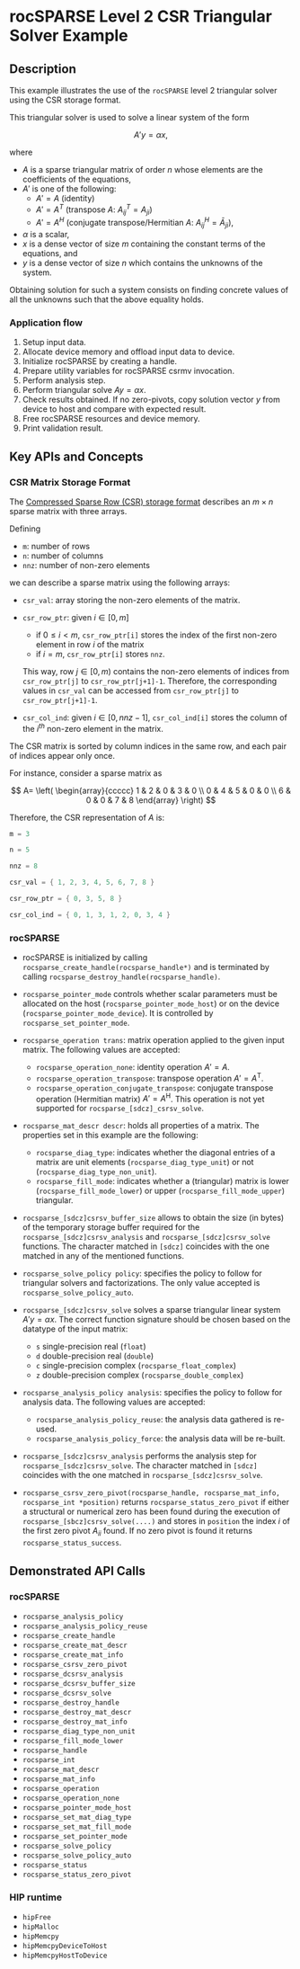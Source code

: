 # rocSPARSE Level 2 CSR Triangular Solver Example

## Description

This example illustrates the use of the `rocSPARSE` level 2 triangular solver using the CSR storage format.

This triangular solver is used to solve a linear system of the form

$$
A'y = \alpha x,
$$

where

- $A$ is a sparse triangular matrix of order $n$ whose elements are the coefficients of the equations,
- $A'$ is one of the following:
  - $A' = A$ (identity)
  - $A' = A^T$ (transpose $A$: $A_{ij}^T = A_{ji}$)
  - $A' = A^H$ (conjugate transpose/Hermitian $A$: $A_{ij}^H = \bar A_{ji}$),
- $\alpha$ is a scalar,
- $x$ is a dense vector of size $m$ containing the constant terms of the equations, and
- $y$ is a dense vector of size $n$ which contains the unknowns of the system.

Obtaining solution for such a system consists on finding concrete values of all the unknowns such that the above equality holds.

### Application flow

1. Setup input data.
2. Allocate device memory and offload input data to device.
3. Initialize rocSPARSE by creating a handle.
4. Prepare utility variables for rocSPARSE csrmv invocation.
5. Perform analysis step.
6. Perform triangular solve $Ay = \alpha x$.
7. Check results obtained. If no zero-pivots, copy solution vector $y$ from device to host and compare with expected result.
8. Free rocSPARSE resources and device memory.
9. Print validation result.

## Key APIs and Concepts

### CSR Matrix Storage Format

The [Compressed Sparse Row (CSR) storage format](https://rocsparse.readthedocs.io/en/latest/usermanual.html#csr-storage-format) describes an $m \times n$ sparse matrix with three arrays.

Defining

- `m`: number of rows
- `n`: number of columns
- `nnz`: number of non-zero elements

we can describe a sparse matrix using the following arrays:

- `csr_val`: array storing the non-zero elements of the matrix.
- `csr_row_ptr`: given $i \in [0, m]$
  - if $` 0 \leq i < m `$, `csr_row_ptr[i]` stores the index of the first non-zero element in row $i$ of the matrix
  - if $i = m$, `csr_row_ptr[i]` stores `nnz`.

  This way, row $j \in [0, m)$ contains the non-zero elements of indices from `csr_row_ptr[j]` to `csr_row_ptr[j+1]-1`. Therefore, the corresponding values in `csr_val` can be accessed from `csr_row_ptr[j]` to `csr_row_ptr[j+1]-1`.
- `csr_col_ind`: given $i \in [0, nnz-1]$, `csr_col_ind[i]` stores the column of the $i^{th}$ non-zero element in the matrix.

The CSR matrix is sorted by column indices in the same row, and each pair of indices appear only once.

For instance, consider a sparse matrix as

$$
A=
\left(
\begin{array}{ccccc}
1 & 2 & 0 & 3 & 0 \\
0 & 4 & 5 & 0 & 0 \\
6 & 0 & 0 & 7 & 8
\end{array}
\right)
$$

Therefore, the CSR representation of $A$ is:

```cpp
m = 3

n = 5

nnz = 8

csr_val = { 1, 2, 3, 4, 5, 6, 7, 8 }

csr_row_ptr = { 0, 3, 5, 8 }

csr_col_ind = { 0, 1, 3, 1, 2, 0, 3, 4 }
```

### rocSPARSE

- rocSPARSE is initialized by calling `rocsparse_create_handle(rocsparse_handle*)` and is terminated by calling `rocsparse_destroy_handle(rocsparse_handle)`.

- `rocsparse_pointer_mode` controls whether scalar parameters must be allocated on the host (`rocsparse_pointer_mode_host`) or on the device (`rocsparse_pointer_mode_device`). It is controlled by `rocsparse_set_pointer_mode`.

- `rocsparse_operation trans`: matrix operation applied to the given input matrix. The following values are accepted:
  - `rocsparse_operation_none`: identity operation $A' = A$.
  - `rocsparse_operation_transpose`: transpose operation $A' = A^\mathrm{T}$.
  - `rocsparse_operation_conjugate_transpose`: conjugate transpose operation (Hermitian matrix) $A' = A^\mathrm{H}$. This operation is not yet supported for `rocsparse_[sdcz]_csrsv_solve`.

- `rocsparse_mat_descr descr`: holds all properties of a matrix. The properties set in this example are the following:
  - `rocsparse_diag_type`: indicates whether the diagonal entries of a matrix are unit elements (`rocsparse_diag_type_unit`) or not (`rocsparse_diag_type_non_unit`).
  - `rocsparse_fill_mode`: indicates whether a (triangular) matrix is lower (`rocsparse_fill_mode_lower`) or upper (`rocsparse_fill_mode_upper`) triangular.

- `rocsparse_[sdcz]csrsv_buffer_size` allows to obtain the size (in bytes) of the temporary storage buffer required for the `rocsparse_[sdcz]csrsv_analysis` and `rocsparse_[sdcz]csrsv_solve` functions. The character matched in `[sdcz]` coincides with the one matched in any of the mentioned functions.

- `rocsparse_solve_policy policy`: specifies the policy to follow for triangular solvers and factorizations. The only value accepted is `rocsparse_solve_policy_auto`.

- `rocsparse_[sdcz]csrsv_solve` solves a sparse triangular linear system $A'y = \alpha x$. The correct function signature should be chosen based on the datatype of the input matrix:
  - `s` single-precision real (`float`)
  - `d` double-precision real (`double`)
  - `c` single-precision complex (`rocsparse_float_complex`)
  - `z` double-precision complex (`rocsparse_double_complex`)

- `rocsparse_analysis_policy analysis`: specifies the policy to follow for analysis data. The following values are accepted:
  - `rocsparse_analysis_policy_reuse`: the analysis data gathered is re-used.
  - `rocsparse_analysis_policy_force`: the analysis data will be re-built.

- `rocsparse_[sdcz]csrsv_analysis` performs the analysis step for `rocsparse_[sdcz]csrsv_solve`. The character matched in `[sdcz]` coincides with the one matched in `rocsparse_[sdcz]csrsv_solve`.

- `rocsparse_csrsv_zero_pivot(rocsparse_handle, rocsparse_mat_info, rocsparse_int *position)` returns `rocsparse_status_zero_pivot` if either a structural or numerical zero has been found during the execution of `rocsparse_[sbcz]csrsv_solve(....)` and stores in `position` the index $i$ of the first zero pivot $A_{ii}$ found. If no zero pivot is found it returns `rocsparse_status_success`.

## Demonstrated API Calls

### rocSPARSE

- `rocsparse_analysis_policy`
- `rocsparse_analysis_policy_reuse`
- `rocsparse_create_handle`
- `rocsparse_create_mat_descr`
- `rocsparse_create_mat_info`
- `rocsparse_csrsv_zero_pivot`
- `rocsparse_dcsrsv_analysis`
- `rocsparse_dcsrsv_buffer_size`
- `rocsparse_dcsrsv_solve`
- `rocsparse_destroy_handle`
- `rocsparse_destroy_mat_descr`
- `rocsparse_destroy_mat_info`
- `rocsparse_diag_type_non_unit`
- `rocsparse_fill_mode_lower`
- `rocsparse_handle`
- `rocsparse_int`
- `rocsparse_mat_descr`
- `rocsparse_mat_info`
- `rocsparse_operation`
- `rocsparse_operation_none`
- `rocsparse_pointer_mode_host`
- `rocsparse_set_mat_diag_type`
- `rocsparse_set_mat_fill_mode`
- `rocsparse_set_pointer_mode`
- `rocsparse_solve_policy`
- `rocsparse_solve_policy_auto`
- `rocsparse_status`
- `rocsparse_status_zero_pivot`

### HIP runtime

- `hipFree`
- `hipMalloc`
- `hipMemcpy`
- `hipMemcpyDeviceToHost`
- `hipMemcpyHostToDevice`
